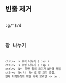 ## 빈줄 제거
<code>
:g/^$/d
<code>

## 창 나누기
<code>
ctrl+w  v 수직 나누기 ( :vs )
ctrl+w  s 수평 나누기 ( :sp )
ctrl+w  N+  하면 창의 크기가 N만큼 커짐
ctlr+w  N< 나  N> 로 창 크기 조절.
현재 디렉토리의 파일 목록 보려면 -> :e .
</code>
